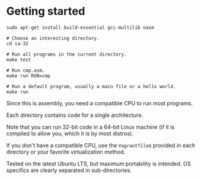 # Getting started

    sudo apt-get install build-essential gcc-multilib nasm

    # Choose an interesting directory.
    cd ia-32

    # Run all programs in the current directory.
    make test

    # Run cmp.asm.
    make run RUN=cmp

    # Run a default program, usually a main file or a hello world.
    make run

Since this is assembly, you need a compatible CPU to run most programs.

Each directory contains code for a single architecture.

Note that you can run 32-bit code in a 64-bit Linux machine (if it is compiled to allow you, which it is by most distros).

If you don't have a compatible CPU, use the `Vagrantfile`s provided in each directory or your favorite virtualization method.

Tested on the latest Ubuntu LTS, but maximum portability is intended. OS specifics are clearly separated in sub-directories.
